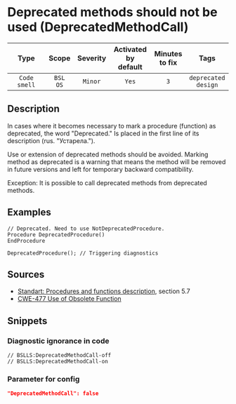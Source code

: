 # Deprecated methods should not be used (DeprecatedMethodCall)

 |     Type     |        Scope        | Severity | Activated<br>by default | Minutes<br>to fix |              Tags              |
 |:------------:|:-------------------:|:--------:|:-----------------------------:|:-----------------------:|:------------------------------:|
 | `Code smell` | `BSL`<br>`OS` | `Minor`  |             `Yes`             |           `3`           | `deprecated`<br>`design` | 

<!-- Блоки выше заполняются автоматически, не трогать -->
## Description

In cases where it becomes necessary to mark a procedure (function) as deprecated, the word "Deprecated." Is placed in the first line of its description (rus. "Устарела.").

Use or extension of deprecated methods should be avoided. Marking method as deprecated is a warning that means the method will be removed in future versions and left for temporary backward compatibility.

Exception: It is possible to call deprecated methods from deprecated methods.

## Examples
<!-- В данном разделе приводятся примеры, на которые диагностика срабатывает, а также можно привести пример, как можно исправить ситуацию -->

```bsl
// Deprecated. Need to use NotDeprecatedProcedure.
Procedure DeprecatedProcedure()
EndProcedure

DeprecatedProcedure(); // Triggering diagnostics
```

## Sources

* [Standart: Procedures and functions description](https://its.1c.ru/db/v8std/content/453/hdoc), section 5.7
* [CWE-477 Use of Obsolete Function](http://cwe.mitre.org/data/definitions/477.html)

## Snippets

<!-- Блоки ниже заполняются автоматически, не трогать -->
### Diagnostic ignorance in code

```bsl
// BSLLS:DeprecatedMethodCall-off
// BSLLS:DeprecatedMethodCall-on
```

### Parameter for config

```json
"DeprecatedMethodCall": false
```
